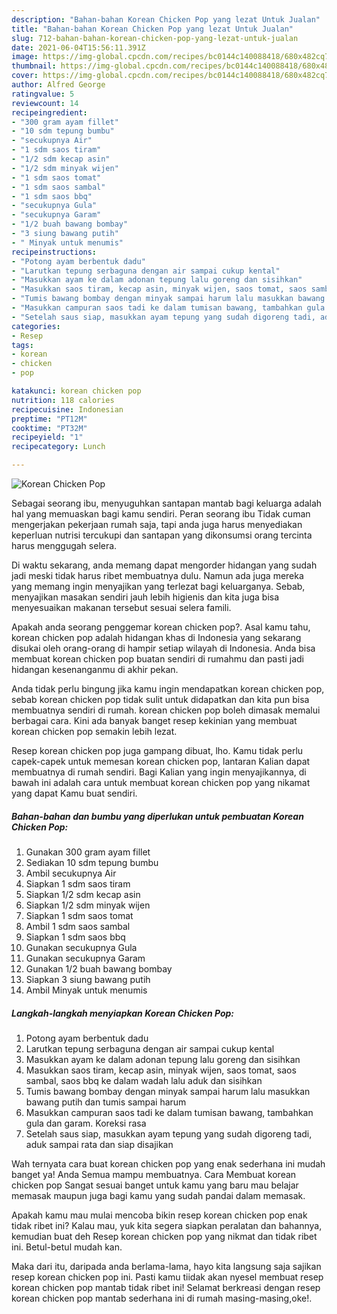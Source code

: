 ```yaml
---
description: "Bahan-bahan Korean Chicken Pop yang lezat Untuk Jualan"
title: "Bahan-bahan Korean Chicken Pop yang lezat Untuk Jualan"
slug: 712-bahan-bahan-korean-chicken-pop-yang-lezat-untuk-jualan
date: 2021-06-04T15:56:11.391Z
image: https://img-global.cpcdn.com/recipes/bc0144c140088418/680x482cq70/korean-chicken-pop-foto-resep-utama.jpg
thumbnail: https://img-global.cpcdn.com/recipes/bc0144c140088418/680x482cq70/korean-chicken-pop-foto-resep-utama.jpg
cover: https://img-global.cpcdn.com/recipes/bc0144c140088418/680x482cq70/korean-chicken-pop-foto-resep-utama.jpg
author: Alfred George
ratingvalue: 5
reviewcount: 14
recipeingredient:
- "300 gram ayam fillet"
- "10 sdm tepung bumbu"
- "secukupnya Air"
- "1 sdm saos tiram"
- "1/2 sdm kecap asin"
- "1/2 sdm minyak wijen"
- "1 sdm saos tomat"
- "1 sdm saos sambal"
- "1 sdm saos bbq"
- "secukupnya Gula"
- "secukupnya Garam"
- "1/2 buah bawang bombay"
- "3 siung bawang putih"
- " Minyak untuk menumis"
recipeinstructions:
- "Potong ayam berbentuk dadu"
- "Larutkan tepung serbaguna dengan air sampai cukup kental"
- "Masukkan ayam ke dalam adonan tepung lalu goreng dan sisihkan"
- "Masukkan saos tiram, kecap asin, minyak wijen, saos tomat, saos sambal, saos bbq ke dalam wadah lalu aduk dan sisihkan"
- "Tumis bawang bombay dengan minyak sampai harum lalu masukkan bawang putih dan tumis sampai harum"
- "Masukkan campuran saos tadi ke dalam tumisan bawang, tambahkan gula dan garam. Koreksi rasa"
- "Setelah saus siap, masukkan ayam tepung yang sudah digoreng tadi, aduk sampai rata dan siap disajikan"
categories:
- Resep
tags:
- korean
- chicken
- pop

katakunci: korean chicken pop 
nutrition: 118 calories
recipecuisine: Indonesian
preptime: "PT12M"
cooktime: "PT32M"
recipeyield: "1"
recipecategory: Lunch

---
```



![Korean Chicken Pop](https://img-global.cpcdn.com/recipes/bc0144c140088418/680x482cq70/korean-chicken-pop-foto-resep-utama.jpg)

Sebagai seorang ibu, menyuguhkan santapan mantab bagi keluarga adalah hal yang memuaskan bagi kamu sendiri. Peran seorang ibu Tidak cuman mengerjakan pekerjaan rumah saja, tapi anda juga harus menyediakan keperluan nutrisi tercukupi dan santapan yang dikonsumsi orang tercinta harus menggugah selera.

Di waktu  sekarang, anda memang dapat mengorder hidangan yang sudah jadi meski tidak harus ribet membuatnya dulu. Namun ada juga mereka yang memang ingin menyajikan yang terlezat bagi keluarganya. Sebab, menyajikan masakan sendiri jauh lebih higienis dan kita juga bisa menyesuaikan makanan tersebut sesuai selera famili. 



Apakah anda seorang penggemar korean chicken pop?. Asal kamu tahu, korean chicken pop adalah hidangan khas di Indonesia yang sekarang disukai oleh orang-orang di hampir setiap wilayah di Indonesia. Anda bisa membuat korean chicken pop buatan sendiri di rumahmu dan pasti jadi hidangan kesenanganmu di akhir pekan.

Anda tidak perlu bingung jika kamu ingin mendapatkan korean chicken pop, sebab korean chicken pop tidak sulit untuk didapatkan dan kita pun bisa membuatnya sendiri di rumah. korean chicken pop boleh dimasak memalui berbagai cara. Kini ada banyak banget resep kekinian yang membuat korean chicken pop semakin lebih lezat.

Resep korean chicken pop juga gampang dibuat, lho. Kamu tidak perlu capek-capek untuk memesan korean chicken pop, lantaran Kalian dapat membuatnya di rumah sendiri. Bagi Kalian yang ingin menyajikannya, di bawah ini adalah cara untuk membuat korean chicken pop yang nikamat yang dapat Kamu buat sendiri.

<!--inarticleads1-->

##### Bahan-bahan dan bumbu yang diperlukan untuk pembuatan Korean Chicken Pop:

1. Gunakan 300 gram ayam fillet
1. Sediakan 10 sdm tepung bumbu
1. Ambil secukupnya Air
1. Siapkan 1 sdm saos tiram
1. Siapkan 1/2 sdm kecap asin
1. Siapkan 1/2 sdm minyak wijen
1. Siapkan 1 sdm saos tomat
1. Ambil 1 sdm saos sambal
1. Siapkan 1 sdm saos bbq
1. Gunakan secukupnya Gula
1. Gunakan secukupnya Garam
1. Gunakan 1/2 buah bawang bombay
1. Siapkan 3 siung bawang putih
1. Ambil  Minyak untuk menumis




<!--inarticleads2-->

##### Langkah-langkah menyiapkan Korean Chicken Pop:

1. Potong ayam berbentuk dadu
1. Larutkan tepung serbaguna dengan air sampai cukup kental
1. Masukkan ayam ke dalam adonan tepung lalu goreng dan sisihkan
1. Masukkan saos tiram, kecap asin, minyak wijen, saos tomat, saos sambal, saos bbq ke dalam wadah lalu aduk dan sisihkan
1. Tumis bawang bombay dengan minyak sampai harum lalu masukkan bawang putih dan tumis sampai harum
1. Masukkan campuran saos tadi ke dalam tumisan bawang, tambahkan gula dan garam. Koreksi rasa
1. Setelah saus siap, masukkan ayam tepung yang sudah digoreng tadi, aduk sampai rata dan siap disajikan




Wah ternyata cara buat korean chicken pop yang enak sederhana ini mudah banget ya! Anda Semua mampu membuatnya. Cara Membuat korean chicken pop Sangat sesuai banget untuk kamu yang baru mau belajar memasak maupun juga bagi kamu yang sudah pandai dalam memasak.

Apakah kamu mau mulai mencoba bikin resep korean chicken pop enak tidak ribet ini? Kalau mau, yuk kita segera siapkan peralatan dan bahannya, kemudian buat deh Resep korean chicken pop yang nikmat dan tidak ribet ini. Betul-betul mudah kan. 

Maka dari itu, daripada anda berlama-lama, hayo kita langsung saja sajikan resep korean chicken pop ini. Pasti kamu tiidak akan nyesel membuat resep korean chicken pop mantab tidak ribet ini! Selamat berkreasi dengan resep korean chicken pop mantab sederhana ini di rumah masing-masing,oke!.

